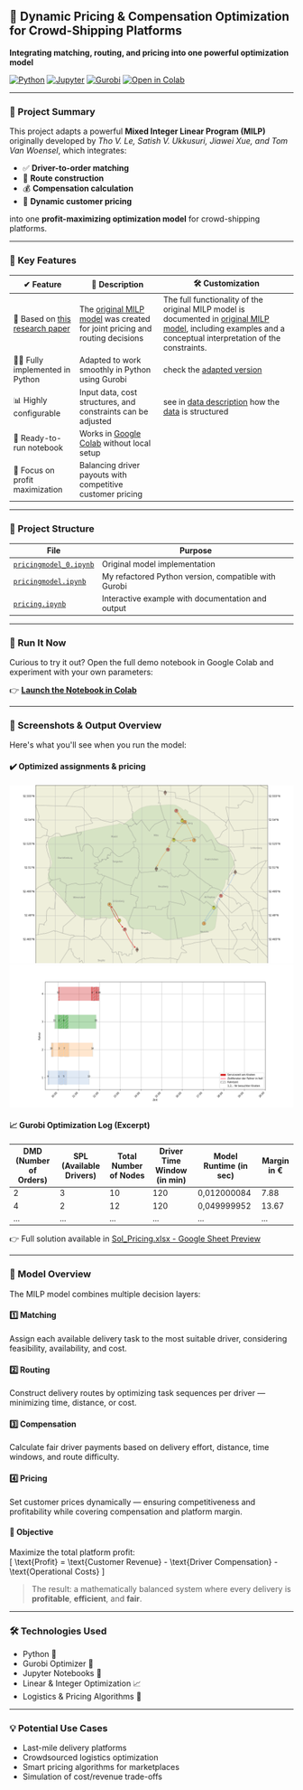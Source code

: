 ## 🚚 Dynamic Pricing & Compensation Optimization for Crowd-Shipping Platforms  
**Integrating matching, routing, and pricing into one powerful optimization model**

[![Python](https://img.shields.io/badge/Python-3776AB?style=flat-square&logo=python&logoColor=white)](https://www.python.org/)
[![Jupyter](https://img.shields.io/badge/Jupyter-F37626?style=flat-square&logo=jupyter&logoColor=white)](https://jupyter.org/)
[![Gurobi](https://img.shields.io/badge/Gurobi-MILP-EA1C24?style=flat-square)](https://www.gurobi.com/)
[![Open in Colab](https://colab.research.google.com/assets/colab-badge.svg)](https://colab.research.google.com/github/rim-the-optimizer/Pricing/blob/main/pricing.ipynb)

---

### 🧠 Project Summary

This project adapts a powerful **Mixed Integer Linear Program (MILP)** originally developed by *Tho V. Le, Satish V. Ukkusuri, Jiawei Xue, and Tom Van Woensel*, which integrates:

- ✅ **Driver-to-order matching**  
- 🚛 **Route construction**  
- 💰 **Compensation calculation**  
- 💸 **Dynamic customer pricing**

into one **profit-maximizing optimization model** for crowd-shipping platforms.

---

### 📌 Key Features

| ✔ Feature | 💬 Description | 🛠 Customization |
|----------|----------------|----------|
| 🔗 Based on [this research paper](https://www.sciencedirect.com/science/article/pii/S1366554520308516) | The [original MILP model](https://www.github.com/rim-the-optimizer/Pricing/blob/main/pricingmodel_0.ipynb) was created for joint pricing and routing decisions | The full functionality of the original MILP model is documented in [original MILP model](https://www.github.com/rim-the-optimizer/Pricing/blob/main/pricingmodel_0.ipynb), including examples and a conceptual interpretation of the constraints. |
| 🧑‍💻 Fully implemented in Python | Adapted to work smoothly in Python using Gurobi | check the [adapted version](https://www.github.com/rim-the-optimizer/Pricing/blob/main/pricingmodel.ipynb) |
| 📊 Highly configurable | Input data, cost structures, and constraints can be adjusted | see in [data description](https://github.com/rimchmielowitz/Pricing/blob/main/data_Berlin/data_description.md) how the [data](https://github.com/rimchmielowitz/Pricing/blob/main/data_Berlin/TWD.csv) is structured |
| 🧪 Ready-to-run notebook | Works in [Google Colab](https://colab.research.google.com/github/rim-the-optimizer/Pricing/blob/main/pricing.ipynb) without local setup |
| 🎯 Focus on profit maximization | Balancing driver payouts with competitive customer pricing |

---

### 📂 Project Structure

| File | Purpose |
|------|---------|
| [`pricingmodel_0.ipynb`](https://github.com/rim-the-optimizer/Pricing/blob/main/pricingmodel_0.ipynb) | Original model implementation |
| [`pricingmodel.ipynb`](https://github.com/rim-the-optimizer/Pricing/blob/main/pricingmodel.ipynb) | My refactored Python version, compatible with Gurobi |
| [`pricing.ipynb`](https://colab.research.google.com/github/rim-the-optimizer/Pricing/blob/main/pricing.ipynb) | Interactive example with documentation and output |

---

### 🚀 Run It Now

Curious to try it out? Open the full demo notebook in Google Colab and experiment with your own parameters:

👉 **[Launch the Notebook in Colab](https://colab.research.google.com/github/rim-the-optimizer/Pricing/blob/main/pricing.ipynb)**

---

### 📸 Screenshots & Output Overview

Here's what you'll see when you run the model:

#### ✔️ Optimized assignments & pricing
![optimized_output on map](https://github.com/rimchmielowitz/Pricing/blob/main/Pics/optimized%204%20tasks%20on%20map.png)
![optimized_output in a Gantt chart](https://github.com/rimchmielowitz/Pricing/blob/main/Pics/optimized%204%20tasks%20chart.png)

#### 📈 Gurobi Optimization Log (Excerpt)

| DMD (Number of Orders)| SPL (Available Drivers) | Total Number of Nodes | Driver Time Window (in min) | Model Runtime (in sec) | Margin in € |
|----------|-----------|-----------|----------------|----------------|-----------------|
| 2     | 3      | 10     | 120            | 0,012000084           | 7.88            |
| 4     | 2       | 12     |120            | 0,049999952           | 13.67            |
| ...      | ...       | ...       | ...            | ...            | ...             |

👉 Full solution available in [Sol_Pricing.xlsx - Google Sheet Preview](https://docs.google.com/spreadsheets/d/14zJeT16X_azrgEhrH9qb7Dzg3EVkxGhc/edit?usp=sharing&ouid=116106288793772745103&rtpof=true&sd=true)



---

### 🧮 Model Overview

The MILP model combines multiple decision layers:

#### 1️⃣ **Matching**  
Assign each available delivery task to the most suitable driver, considering feasibility, availability, and cost.

#### 2️⃣ **Routing**  
Construct delivery routes by optimizing task sequences per driver — minimizing time, distance, or cost.

#### 3️⃣ **Compensation**  
Calculate fair driver payments based on delivery effort, distance, time windows, and route difficulty.

#### 4️⃣ **Pricing**  
Set customer prices dynamically — ensuring competitiveness and profitability while covering compensation and platform margin.

#### 🎯 Objective  
Maximize the total platform profit:  
\[
\text{Profit} = \text{Customer Revenue} - \text{Driver Compensation} - \text{Operational Costs}
\]

> The result: a mathematically balanced system where every delivery is **profitable**, **efficient**, and **fair**.

---

### 🛠 Technologies Used

- Python 🐍  
- Gurobi Optimizer 🔧  
- Jupyter Notebooks 📓  
- Linear & Integer Optimization 📈  
- Logistics & Pricing Algorithms 🚚  

---

### 💡 Potential Use Cases

- Last-mile delivery platforms  
- Crowdsourced logistics optimization  
- Smart pricing algorithms for marketplaces  
- Simulation of cost/revenue trade-offs  
